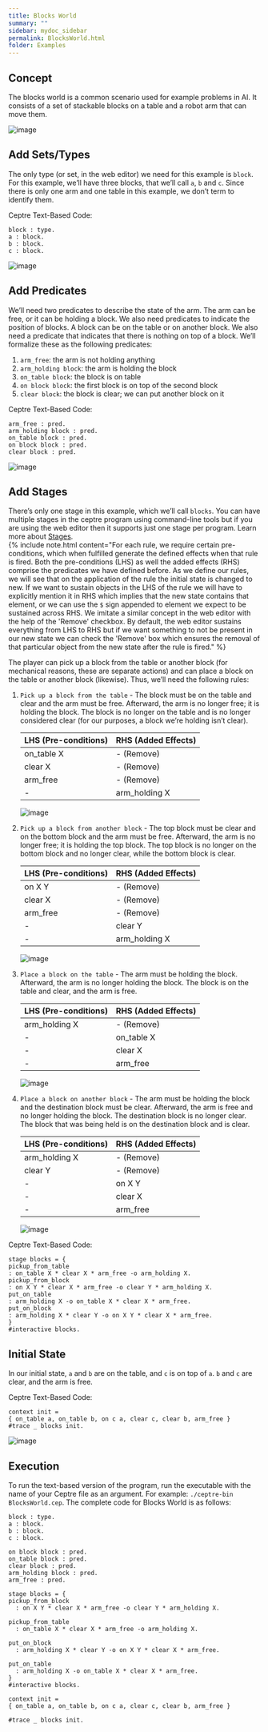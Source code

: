 ```yaml
---
title: Blocks World
summary: ""
sidebar: mydoc_sidebar
permalink: BlocksWorld.html
folder: Examples
---
```


## Concept
The blocks world is a common scenario used for example problems in AI. It consists of a set of 
stackable blocks on a table and a robot arm that can move them.

![image](https://user-images.githubusercontent.com/42487202/148270116-94f2bb5b-d3b1-4866-89b8-fddc72ada78c.png)

## Add Sets/Types 
The only type (or set, in the web editor) we need for this example is `block`. For this example, 
we’ll have three blocks, that we’ll call `a`, `b` and `c`. Since there is only one arm and one table
in this example, we don’t term to identify them.

Ceptre Text-Based Code:
```
block : type.
a : block.
b : block.
c : block.
```
![image](https://user-images.githubusercontent.com/42487202/155248178-fa73d2a5-2bde-4127-ac8e-c2ad89ec9ebf.png)

## Add Predicates
We’ll need two predicates to describe the state of the arm. The arm can be free, or it can be 
holding a block. We also need predicates to indicate the position of blocks. A block can be on the 
table or on another block. We also need a predicate that indicates that there is nothing on top of a
block. We’ll formalize these as the following predicates:
1. `arm_free`: the arm is not holding anything
2. `arm_holding block`: the arm is holding the block
3. `on_table block`: the block is on table
4. `on block block`: the first block is on top of the second block
5. `clear block`: the block is clear; we can put another block on it

Ceptre Text-Based Code:
```
arm_free : pred.
arm_holding block : pred.
on_table block : pred.
on block block : pred.
clear block : pred.
```
![image](https://user-images.githubusercontent.com/42487202/155248458-880383da-82a9-4104-8cfc-5111885291c3.png)

## Add Stages
There’s only one stage in this example, which we’ll call `blocks`. You can have multiple stages in the ceptre program using command-line tools but if you are using the web editor then it supports just one stage per program. Learn more about [Stages](/Stages_Interactivity.html).
<br>
{% include note.html content="For each rule, we require certain pre-conditions, which when fulfilled generate the defined effects when that rule is fired. Both the pre-conditions (LHS) as well the added effects (RHS) comprise the predicates we have defined before. As we define our rules, we will see that on the application of the rule the initial state is changed to new. If we want to sustain objects in the LHS of the rule we will have to explicitly mention it in RHS which implies that the new state contains that element, or we can use the `$` sign appended to element we expect to be sustained across RHS. We imitate a similar concept in the web editor with the help of the 'Remove' checkbox. By default, the web editor sustains everything from LHS to RHS but if we want something to not be present in our new state we can check the 'Remove' box which ensures the removal of that particular object from the new state after the rule is fired." %}

The player can pick up a block from the table or another block (for mechanical reasons, these are separate actions) and can place a 
block on the table or another block (likewise). Thus, we’ll need the following rules:
1. `Pick up a block from the table` - The block must be on the table and clear and the arm must be free. Afterward, the arm is no longer free; it is holding the block. The block is no longer on the table and is no longer considered clear (for our purposes, a block we’re holding isn’t clear).

    | LHS (Pre-conditions) | RHS (Added Effects) |  
    | -------------------- | ------------------- | 
    | on_table X           | - (Remove)          |
    | clear X              | - (Remove)          |
    | arm_free             | - (Remove)          |
    | -                    | arm_holding X       |
    
    ![image](https://user-images.githubusercontent.com/42487202/155249038-488bd658-c92c-4c4e-9f4c-92889f6547ab.png)

    

2. `Pick up a block from another block` - The top block must be clear and on the bottom block and the arm must be free. Afterward, the arm is no longer free; it is holding the top block. The top block is no longer on the bottom block and no longer clear, while the bottom block is clear.

    | LHS (Pre-conditions) | RHS (Added Effects) |
    | -------------------- | ------------------- | 
    | on X Y               | - (Remove)          |
    | clear X              | - (Remove)          |
    | arm_free             | - (Remove)          |
    | -                    | clear Y             |
    | -                    | arm_holding X       |
    
    ![image](https://user-images.githubusercontent.com/42487202/155249426-3ab055ca-b567-421f-a6f2-625d9ac52ee3.png)

3. `Place a block on the table` - The arm must be holding the block. Afterward, the arm is no longer holding the block. The block is on the table and clear, and the arm is free.

    | LHS (Pre-conditions) | RHS (Added Effects) |
    | -------------------- | ------------------- | 
    | arm_holding X        | - (Remove)          |
    | -                    | on_table X          |
    | -                    | clear X             |
    | -                    | arm_free            |
    
    ![image](https://user-images.githubusercontent.com/42487202/155249623-211bf792-27e0-49b0-8ec4-2749da0727e2.png)

4. `Place a block on another block` - The arm must be holding the block and the destination block must be clear. Afterward, the arm is free and no longer holding the block. The destination block is no longer clear. The block that was being held is on the destination block and is clear.

    | LHS (Pre-conditions) | RHS (Added Effects) |
    | -------------------- | ------------------- | 
    | arm_holding X        | - (Remove)          |
    | clear Y              | - (Remove)          |
    | -                    | on X Y              |
    | -                    | clear X             |
    | -                    | arm_free            |
    
    ![image](https://user-images.githubusercontent.com/42487202/155249771-aa632531-15a7-41da-a60f-a3940d66688d.png)

Ceptre Text-Based Code:
```
stage blocks = {
pickup_from_table
: on_table X * clear X * arm_free -o arm_holding X.
pickup_from_block
: on X Y * clear X * arm_free -o clear Y * arm_holding X.
put_on_table
: arm_holding X -o on_table X * clear X * arm_free.
put_on_block
: arm_holding X * clear Y -o on X Y * clear X * arm_free.
}
#interactive blocks.
```

## Initial State
In our initial state, `a` and `b` are on the table, and `c` is on top of `a`. `b` and `c` are clear, 
and the arm is free.

Ceptre Text-Based Code:
```
context init =
{ on_table a, on_table b, on c a, clear c, clear b, arm_free }
#trace _ blocks init.
```
![image](https://user-images.githubusercontent.com/42487202/155249944-f7e01ecf-aa1c-4e32-90cd-24057c1125d8.png)


## Execution
To run the text-based version of the program, run the executable with the name of your Ceptre file as an argument. For example: `./ceptre-bin BlocksWorld.cep`. The complete code for Blocks World is as follows:
```
block : type.
a : block.
b : block.
c : block.

on block block : pred.
on_table block : pred.
clear block : pred.
arm_holding block : pred.
arm_free : pred.

stage blocks = {
pickup_from_block
  : on X Y * clear X * arm_free -o clear Y * arm_holding X.

pickup_from_table
  : on_table X * clear X * arm_free -o arm_holding X.

put_on_block
  : arm_holding X * clear Y -o on X Y * clear X * arm_free.

put_on_table
  : arm_holding X -o on_table X * clear X * arm_free.
}
#interactive blocks.

context init =
{ on_table a, on_table b, on c a, clear c, clear b, arm_free }

#trace _ blocks init.
```
